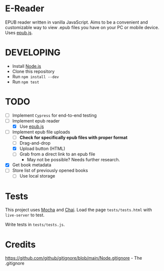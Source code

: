 # E-Reader

EPUB reader written in vanilla JavaScript.
Aims to be a convenient and customizable way to view .epub files
you have on your PC or mobile device.
Uses [epub.js](https://github.com/futurepress/epub.js/).

# DEVELOPING

- Install [Node.js](https://nodejs.org/en/)
- Clone this repository
- Run `npm install --dev`
- Run `npm test`

# TODO

- [ ] Implement `Cypress` for end-to-end testing
- [ ] Implement epub reader
  - [x] Use [epub.js](https://github.com/futurepress/epub.js/)
- [ ] Implement epub file uploads
  - [ ] **Check for specifically epub files with proper format**
  - [ ] Drag-and-drop
  - [x] Upload button (HTML)
  - [ ] Grab from a direct link to an epub file
    - May not be possible? Needs further research.
- [x] Get book metadata
- [ ] Store list of previously opened books
  - [ ] Use local storage

# Tests

This project uses [Mocha](https://mochajs.org/) and [Chai](https://www.chaijs.com/).
Load the page `tests/tests.html` with `live-server` to test.

Write tests in `tests/tests.js`.

# Credits

https://github.com/github/gitignore/blob/main/Node.gitignore - The .gitignore
